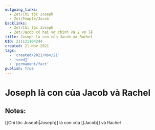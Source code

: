 ```yaml
---
outgoing_links:
  - Zet/Chi tộc Joseph
  - Zet/People/Jacob
backlinks:
  - Zet/Chi tộc Joseph
  - Zet/Jacob có hai vợ chính và 2 vợ lẽ
title: Joseph là con của Jacob và Rachel
UID: 211121104244
created: 21-Nov-2021
tags:
  - 'created/2021/Nov/21'
  - 'seed🥜'
  - 'permanent/fact'
publish: True
---
```

# Joseph là con của Jacob và Rachel

## Notes:
[[Chi tộc Joseph|Joseph]] là con của [[Jacob]] và Rachel


